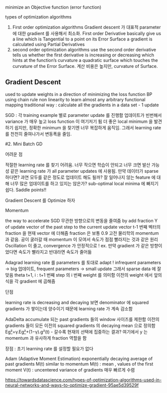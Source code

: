 minimize an Objective function (error function)

types of optimization algorithms
1. First order optimization algorithms
Gradient descent  가 대표적
 parameter 에 대한  gradient 를 사용해서 최소화.
First order Derivative basically give us a line which is Tangential to a point on its Error Surface
a gradient is calculated using Partial Derivatives
2. second order optimization algorithms
use the second order derivative 
 tells us whether the first derivative is increasing or decreasing which hints at the function’s curvature
 a quadratic surface which touches the curvature of the Error Surface.
 계산 비용은 높지만, curvature of Surface.



## Gradient Descent

used to update weights in a direction of minimizing the loss function
BP using chain rule
non linearity to learn almost any arbitrary functional mapping
traditional way : calculate all the gradients in a data set - 1 update


SGD :  각  training example  별로  parameter update 를 진행함
업데이트가 빈번해서  variance 가 매우 높고  loss function 이 여기저기 튐
 더 좋은  local minimum 을 발견하기 쉽지만,    정확한  minimum 을 찾기엔 너무 복잡하게 움직임.
그래서  learning rate 를 천천히 줄여나가서 변동폭을 줄임.


#2. Mini Batch GD 



어려운 점

적절한  learning rate 를 찾기 어려움.  너무 작으면 학습이 안되고 너무 크면 발산 가능성
같은  learning rate 가  all parameter updates 에 사용됨. 만약 데이터가  sparse 하다면?
과연 모두를 같은 정도로 업데이트 해도 될까? 잘 일어나지 않는  feature 에 대해 너무 많은 업데이트를 하고 있지는 않은가?
 sub-optimal local minima 에 빠지기 쉽다.  Saddle points!! 


Gradient Descent  를 Optimize 하자


 Momentum

the way to accelerate SGD
 무관한 방향으로의 변동을 줄여줌
 by add fraction Y  of update vector of the past step to the current update vector
  t-1 번째 벡터의  fraction 을   현재  vector 에 더해줌
 fraction 은 보통  0.9 
 고전 물리학의  momentum 과 같음. 공이 굴러갈 때  momentum 이 모여서 속도가 점점 빨라지는 것과 같은 원리
 Oscillation 이 줄고,  convergence 가 안정적으로 !
 ex.  만약  gradient 가 같은 방향이었다면 속도가 빨라지고 반대라면 속도가 줄어듦
 
 
 Adagrad
learning rate  를  parameters 를 토대로  adapt !
 infrequent parameters ->   big  업데이트,  frequent parameters -> small update
그래서   sparse data 에 잘 맞음
 theta t+1, i  :   t+1  번째  step 의  i 번째  weight 를 의미함
이전의  weight 에서 앞의 식을  각  gradient 에 곱해줌
 
  단점

learning rate is  decreasing and decaying
 보면   denominator 에  squared gradients 가  쌓이는데 양수이기 때문에  learning rate 가 계속 감소함





AdaDelta
accumulate 되는  past gradients 들의  window  사이즈를 제한함
이전의  gradients 들이  모든 이전의 squared gradients 의 decaying mean 으로 정의함
 E[g²](t)=γ.E[g²](t−1)+(1−γ).g²(t) - 갈수록 현재의 선택에 집중하는 결과?
여기에서  y 는  momentum  과 유사하게  fraction  역할을 함

장점 : 초기  learning rate 를 설정할 필요가 없다

Adam (Adaptive Moment Estimation)
 exponentially decaying average of past gradients M(t) similar to momentum
M(t) : mean , values of the first moment
V(t) : uncentered variance of gradients 
매우 빠르게 수렴




https://towardsdatascience.com/types-of-optimization-algorithms-used-in-neural-networks-and-ways-to-optimize-gradient-95ae5d39529f
